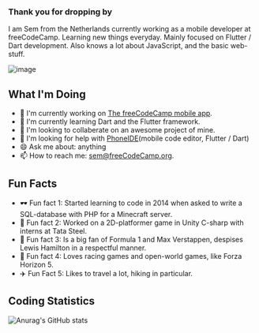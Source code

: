 

### Thank you for dropping by

I am Sem from the Netherlands currently working as a mobile developer at freeCodeCamp. Learning new things everyday.
Mainly focused on Flutter / Dart development. Also knows a lot about JavaScript, and the basic web-stuff. 


![image](https://user-images.githubusercontent.com/46919888/154864617-024b151c-2c8e-40f5-bc34-dc593c12227f.png)


## What I'm Doing

- 🥓 I'm currently working on [The freeCodeCamp mobile app](https://github.com/freeCodeCamp/mobile).
- 🎯 I'm currently learning Dart and the Flutter framework.
- 🥇 I'm looking to collaberate on an awesome project of mine.
- 🐊 I'm looking for help with [PhoneIDE](https://github.com/freeCodeCamp/PhoneIDE)(mobile code editor, Flutter / Dart)
- 😄 Ask me about: anything
- 📫 How to reach me: sem@freeCodeCamp.org.

## Fun Facts

- 🕶️ Fun fact 1: Started learning to code in 2014 when asked to write a SQL-database with PHP for a Minecraft server. 
- 🦋 Fun fact 2: Worked on a 2D-platformer game in Unity C-sharp with interns at Tata Steel.
- 🧮 Fun fact 3: Is a big fan of Formula 1 and Max Verstappen, despises Lewis Hamilton in a respectful manner.
- 🐎 Fun fact 4: Loves racing games and open-world games, like Forza Horizon 5.
- ✈️ Fun Fact 5: Likes to travel a lot, hiking in particular.

## Coding Statistics

![Anurag's GitHub stats](https://github-readme-stats.vercel.app/api?username=sembauke&show_icons=true&theme=radical)
